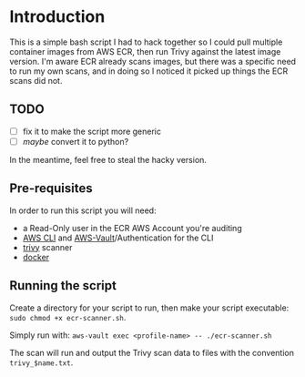 # Introduction
This is a simple bash script I had to hack together so I could pull multiple container images from AWS ECR, then run Trivy against the latest image version. I'm aware ECR already scans images, but there was a specific need to run my own scans, and in doing so I noticed it picked up things the ECR scans did not.

## TODO
- [ ] fix it to make the script more generic
- [ ] _maybe_ convert it to python?

In the meantime, feel free to steal the hacky version.

## Pre-requisites
In order to run this script you will need:

* a Read-Only user in the ECR AWS Account you're auditing
* [AWS CLI](https://aws.amazon.com/cli/) and [AWS-Vault](https://github.com/99designs/aws-vault)/Authentication for the CLI
* [trivy](https://github.com/aquasecurity/trivy) scanner
* [docker](https://www.docker.com/products/docker-desktop)

## Running the script
Create a directory for your script to run, then make your script executable: `sudo chmod +x ecr-scanner.sh`.

Simply run with: `aws-vault exec <profile-name> -- ./ecr-scanner.sh`

The scan will run and output the Trivy scan data to files with the convention `trivy_$name.txt`.